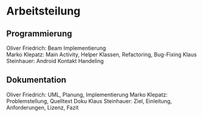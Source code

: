 # Arbeitsteilung
## Programmierung
Oliver Friedrich: Beam Implementierung  
Marko Klepatz: Main Activity, Helper Klassen, Refactoring, Bug-Fixing
Klaus Steinhauer: Android Kontakt Handeling
## Dokumentation
Oliver Friedrich: UML, Planung, Implementierung
Marko Klepatz: Problemstellung, Quelltext Doku
Klaus Steinhauer: Ziel, Einleitung, Anforderungen, Lizenz, Fazit
